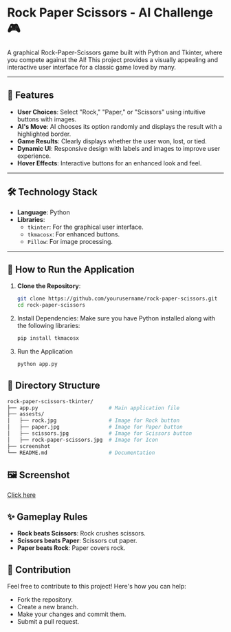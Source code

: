 # Rock Paper Scissors - AI Challenge 🎮

A graphical Rock-Paper-Scissors game built with Python and Tkinter, where you compete against the AI! This project provides a visually appealing and interactive user interface for a classic game loved by many.

---

## 📖 Features

- **User Choices**: Select "Rock," "Paper," or "Scissors" using intuitive buttons with images.
- **AI's Move**: AI chooses its option randomly and displays the result with a highlighted border.
- **Game Results**: Clearly displays whether the user won, lost, or tied.
- **Dynamic UI**: Responsive design with labels and images to improve user experience.
- **Hover Effects**: Interactive buttons for an enhanced look and feel.

---

## 🛠️ Technology Stack

- **Language**: Python
- **Libraries**:
  - `tkinter`: For the graphical user interface.
  - `tkmacosx`: For enhanced buttons.
  - `Pillow`: For image processing.

---

## 🚀 How to Run the Application

1. **Clone the Repository**:
   ```bash
   git clone https://github.com/yourusername/rock-paper-scissors.git
   cd rock-paper-scissors
2. Install Dependencies: Make sure you have Python installed along with the following libraries:
   ```bash
   pip install tkmacosx
3. Run the Application
   ```bash
   python app.py

## 📂 Directory Structure
```bash
rock-paper-scissors-tkinter/
├── app.py                       # Main application file
├── assests/
│   ├── rock.jpg                 # Image for Rock button
│   ├── paper.jpg                # Image for Paper button
│   ├── scissors.jpg             # Image for Scissors button
│   ├── rock-paper-scissors.jpg  # Image for Icon
├── screenshot
└── README.md                    # Documentation
```
## 🖼️ Screenshot
[Click here](screenshot.png)

## ✨ Gameplay Rules
- **Rock beats Scissors**: Rock crushes scissors.
- **Scissors beats Paper**: Scissors cut paper.
- **Paper beats Rock**: Paper covers rock.

## 🤝 Contribution
Feel free to contribute to this project! Here's how you can help:

- Fork the repository.
- Create a new branch.
- Make your changes and commit them.
- Submit a pull request.

